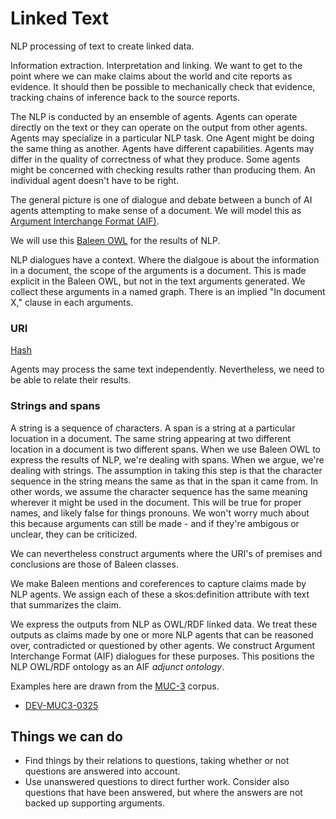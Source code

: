 # Linked Text

NLP processing of text to create linked data.

Information extraction. Interpretation and linking. We want to get to the point where we can make claims about the world and cite reports as evidence. It should then be possible to mechanically check that evidence, tracking chains of inference back to the source reports.

The NLP is conducted by an ensemble of agents. Agents can operate directly on the text or they can operate on the output from other agents. Agents may specialize in a particular NLP task. One Agent might be doing the same thing as another. Agents have different capabilities. Agents may differ in the quality of correctness of what they produce. Some agents might be concerned with checking results rather than producing them. An individual agent doesn't have to be right.

The general picture is one of dialogue and debate between a bunch of AI agents attempting to make sense of a document. We will model this as [Argument Interchange Format (AIF)](https://arg-tech.org/index.php/research/contributing-to-the-argument-interchange-format/).

We will use this [Baleen OWL](https://github.com/dstl/baleen/blob/master/baleen-rdf/src/test/resources/uk/gov/dstl/baleen/consumers/file/documentRelationsAsLinks.rdf) for the results of NLP. 

NLP dialogues have a context. Where the dialgoue is about the information in a document, the scope of the arguments is a document. This is made explicit in the Baleen OWL, but not in the text arguments generated. We collect these arguments in a named graph. There is an implied "In document X," clause in each arguments. 

### URI

[Hash](https://github.com/dstl/eleatics/blob/master/xsl-utils/stringhash.xsl)

Agents may process the same text independently. Nevertheless, we need to be able to relate their results.

### Strings and spans

A string is a sequence of characters. A span is a string at a particular locuation in a document. The same string appearing at two different location in a document is two different spans. When we use Baleen OWL to express the results of NLP, we're dealing with spans. When we argue, we're dealing with strings. The assumption in taking this step is that the character sequence in the string means the same as that in the span it came from. In other words, we assume the character sequence has the same meaning wherever it might be used in the document. This will be true for proper names, and likely false for things pronouns. We won't worry much about this because arguments can still be made - and if they're ambigous or unclear, they can be criticized.

We can nevertheless construct arguments where the URI's of premises and conclusions are those of Baleen classes.

We make Baleen mentions and coreferences to capture claims made by NLP agents. We assign each of these a skos:definition attribute with text that summarizes the claim.

We express the outputs from NLP as OWL/RDF linked data. We treat these outputs as claims made by one or more NLP agents that can be reasoned over, contradicted or questioned by other agents. We construct Argument Interchange Format (AIF) dialogues for these purposes. This positions the NLP OWL/RDF ontology as an AIF *adjunct ontology*.

Examples here are drawn from the [MUC-3](https://github.com/dstl/muc3) corpus.

* [DEV-MUC3-0325](examples/DEV-MUC3-0325.md)

## Things we can do

- Find things by their relations to questions, taking whether or not questions are answered into account.
- Use unanswered questions to direct further work. Consider also questions that have been answered, but where the answers are not backed up supporting arguments. 